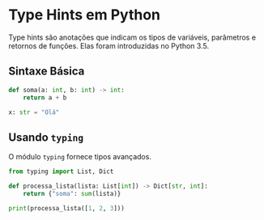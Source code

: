 # Type Hints em Python

Type hints são anotações que indicam os tipos de variáveis, parâmetros e retornos de funções. Elas foram introduzidas no Python 3.5.

## Sintaxe Básica

```python
def soma(a: int, b: int) -> int:
    return a + b

x: str = "Olá"
```

## Usando `typing`

O módulo `typing` fornece tipos avançados.

```python
from typing import List, Dict

def processa_lista(lista: List[int]) -> Dict[str, int]:
    return {"soma": sum(lista)}

print(processa_lista([1, 2, 3]))
```
